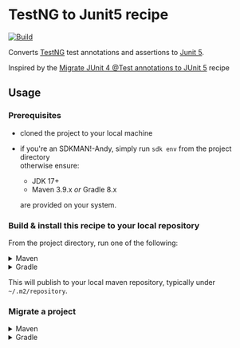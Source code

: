 # TestNG to Junit5 recipe

[![Build](https://github.com/Philzen/rewrite-recipe-testng-to-junit-jupiter/actions/workflows/ci.yml/badge.svg)](https://github.com/Philzen/rewrite-recipe-testng-to-junit-jupiter/actions/workflows/ci.yml)

Converts [TestNG](https://testng.org/) test annotations and assertions to
[Junit 5](https://junit.org/junit5/docs/current/user-guide/).

Inspired by the [Migrate JUnit 4 @Test annotations to JUnit 5](https://docs.openrewrite.org/recipes/java/testing/junit5/updatetestannotation) recipe

## Usage

### Prerequisites

- cloned the project to your local machine 
- if you're an SDKMAN!-Andy, simply run `sdk env` from the project directory   
  otherwise ensure:  
   - JDK 17+
   - Maven 3.9.x *or* Gradle 8.x  

   are provided on your system.

### Build & install this recipe to your local repository

From the project directory, run one of the following: 

<details><summary>Maven</summary>
<p>

```bash
mvn install -DskipTests
```
</p>
</details> 

<details><summary>Gradle</summary>
<p>

```bash
./gradlew publishToMavenLocal
# or ./gradlew pTML
# or mvn install
```
</p>
</details> 

This will publish to your local maven repository, typically under `~/.m2/repository`.

### Migrate a project

<details><summary>Maven</summary>
<p>

In the `pom.xml` of a different project you wish to run the recipe on, 
make it a plugin dependency of rewrite-maven-plugin:

```xml
<project>
  <build>
    <plugins>
      <plugin>
        <groupId>org.openrewrite.maven</groupId>
        <artifactId>rewrite-maven-plugin</artifactId>
        <version>5.33.0</version>
        <configuration>
          <activeRecipes>
            <recipe>org.philzen.oss.testng.MigrateToJunit5</recipe>
          </activeRecipes>
        </configuration>
        <dependencies>
          <dependency>
            <groupId>org.philzen.oss</groupId>
            <artifactId>rewrite-recipe</artifactId>
            <version>1.0.1-SNAPSHOT</version>
          </dependency>
        </dependencies>
      </plugin>
    </plugins>
  </build>
</project>
```
Now run the recipe via `mvn rewrite:run`.
</details> 

<details><summary>Gradle</summary>
<p>

Unlike Maven, Gradle must be explicitly configured to resolve dependencies from Maven local.
In the root project of a gradle build that you wish to run this recipe on,
make it a dependency of the `rewrite` configuration:

```groovy
plugins {
    id("java")
    id("org.openrewrite.rewrite") version("latest.release")
}

repositories {
    mavenLocal()
    mavenCentral()
}

dependencies {
    rewrite("com.yourorg:rewrite-recipe-starter:latest.integration")
}

rewrite {
    activeRecipe("com.yourorg.NoGuavaListsNewArrayList")
}
```

Now run the recipe via `gradlew rewriteRun`.
</details>
